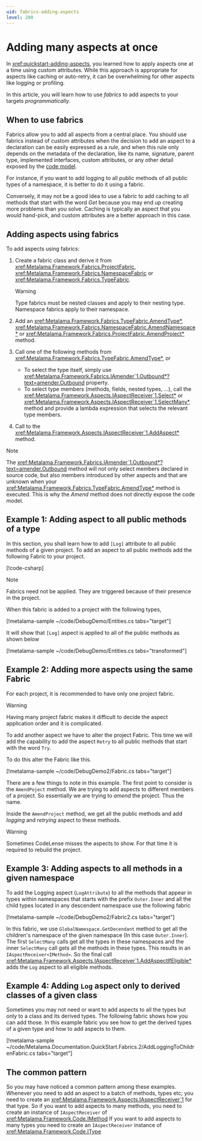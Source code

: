 ```yaml
---
uid: fabrics-adding-aspects
level: 200
---
```


# Adding many aspects at once

In <xref:quickstart-adding-aspects>, you learned how to apply aspects one at a time using custom attributes. While this approach is appropriate for aspects like caching or auto-retry, it can be overwhelming for other aspects like logging or profiling.

In this article, you will learn how to use _fabrics_ to add aspects to your targets _programmatically_.

## When to use fabrics

Fabrics allow you to add all aspects from a central place. You should use fabrics instead of custom attributes when the decision to add an aspect to a declaration can be easily expressed as a _rule_, and when this rule only depends on the metadata of the declaration, like its name, signature, parent type, implemented interfaces, custom attributes, or any other detail exposed by the [code model](xref:xref:Metalama.Framework.Code).

For instance, if you want to add logging to all public methods of all public types of a namespace, it is better to do it using a fabric.

Conversely, it may not be a good idea to use a fabric to add caching to all methods that start with the word _Get_ because you may end up creating more problems than you solve. Caching is typically an aspect that you would hand-pick, and custom attributes are a better approach in this case.

## Adding aspects using fabrics

To add aspects using fabrics:

1. Create a fabric class and derive it from <xref:Metalama.Framework.Fabrics.ProjectFabric>,  <xref:Metalama.Framework.Fabrics.NamespaceFabric> or <xref:Metalama.Framework.Fabrics.TypeFabric>.

    > [!WARNING]
    > Type fabrics must be nested classes and apply to their nesting type.
    > Namespace fabrics apply to their namespace.

2. Add an <xref:Metalama.Framework.Fabrics.TypeFabric.AmendType*>, <xref:Metalama.Framework.Fabrics.NamespaceFabric.AmendNamespace*> or <xref:Metalama.Framework.Fabrics.ProjectFabric.AmendProject*> method.

3. Call one of the following methods from <xref:Metalama.Framework.Fabrics.TypeFabric.AmendType*>, or

   * To select the type itself, simply use <xref:Metalama.Framework.Fabrics.IAmender`1.Outbound*?text=amender.Outbound> property.
   * To select type members (methods, fields, nested types, ...), call the <xref:Metalama.Framework.Aspects.IAspectReceiver`1.Select*> or <xref:Metalama.Framework.Aspects.IAspectReceiver`1.SelectMany*> method and provide a lambda expression that selects the relevant type members.

4. Call to the  <xref:Metalama.Framework.Aspects.IAspectReceiver`1.AddAspect*> method.

> [!NOTE]
> The <xref:Metalama.Framework.Fabrics.IAmender`1.Outbound*?text=amender.Outbound> method will not only select members declared in source code, but also members introduced by other aspects and that are unknown when your  <xref:Metalama.Framework.Fabrics.TypeFabric.AmendType*> method is executed. This is why the _Amend_ method does not directly expose the code model.

## Example 1: Adding aspect to all public methods of a type

In this section, you shall learn how to add `[Log]` attribute to all public methods of a given project. To add an aspect to all public methods add the following Fabric to your project.

[!code-csharp[](~\code\Metalama.Documentation.QuickStart.Fabrics\Fabric.cs)]

> [!NOTE]
> Fabrics need not be applied. They are triggered because of their presence in the project.

When this fabric is added to a project with the following types,

[!metalama-sample ~/code/DebugDemo/Entities.cs tabs="target"]

It will show that `[Log]` aspect is applied to all of the public methods as shown below

[!metalama-sample ~/code/DebugDemo/Entities.cs tabs="transformed"]

## Example 2: Adding more aspects using the same Fabric

For each project, it is recommended to have only one project fabric.

> [!WARNING]
> Having many project fabric makes it difficult to decide the aspect application order and it is complicated.

To add another aspect we have to alter the project Fabric. This time we will add the capability to add the aspect `Retry` to all public methods that start with the word `Try`.

To do this alter the Fabric like this.

[!metalama-sample  ~/code/DebugDemo2/Fabric.cs tabs="target"]

There are a few things to note in this example. The first point to consider is the `AmendPoject` method. We are trying to add aspects to different members of a project. So essentially we are trying to _amend_ the project. Thus the name.

Inside the `AmendProject` method, we get all the public methods and add _logging_ and _retrying_ aspect to these methods.

> [!WARNING]
> Sometimes CodeLense misses the aspects to show. For that time it is required to rebuild the project.

## Example 3: Adding aspects to all methods in a given namespace

To add the Logging aspect (`LogAttribute`) to all the methods that appear in types within namespaces that starts with the prefix `Outer.Inner` and all the child types located in any descendent namespace use the following fabric

[!metalama-sample  ~/code/DebugDemo2/Fabric2.cs tabs="target"]

In this fabric, we use `GlobalNamespace.GetDecendant` method to get all the children's namespace of the given namespace (In this case `Outer.Inner`). The first `SelectMany` calls get all the types in these namespaces and the inner `SelectMany` call gets all the methods in these types. This results in an `IAspectReceiver<IMethod>`. So the final call <xref:Metalama.Framework.Aspects.IAspectReceiver`1.AddAspectIfEligible*> adds the `Log` aspect to all eligible methods.

## Example 4: Adding `Log` aspect only to derived classes of a given class

Sometimes you may not need or want to add aspects to all the types but only to a class and its derived types. The following fabric shows how you can add those. In this example fabric you see how to get the derived types of a given type and how to add aspects to them.

[!metalama-sample ~/code/Metalama.Documentation.QuickStart.Fabrics.2/AddLoggingToChildrenFabric.cs tabs="target"]



## The common pattern

So you may have noticed a common pattern among these examples. Whenever you need to add an aspect to a batch of methods, types etc; you need to create an <xref:Metalama.Framework.Aspects.IAspectReceiver`1> for that type. So if you want to add aspects to many methods, you need to create an instance of `IAspectReceiver` of <xref:Metalama.Framework.Code.IMethod> If you want to add aspects to many types you need to create an `IAspectReceiver` instance of <xref:Metalama.Framework.Code.IType>


